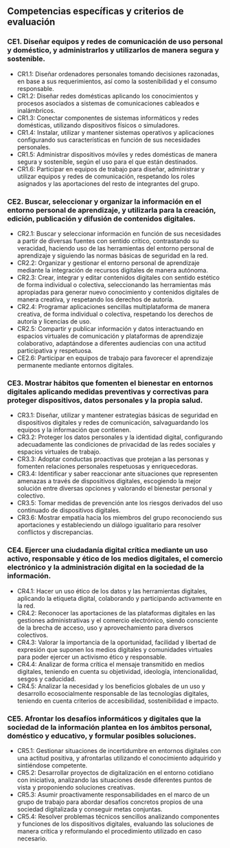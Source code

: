 ## Competencias específicas y criterios de evaluación

### CE1. Diseñar equipos y redes de comunicación de uso personal y doméstico, y administrarlos y utilizarlos de manera segura y sostenible.

* CR1.1: Diseñar ordenadores personales tomando decisiones razonadas, en base a sus requerimientos, así como la sostenibilidad y el consumo responsable.
* CR1.2: Diseñar redes domésticas aplicando los conocimientos y procesos asociados a sistemas de comunicaciones cableados e inalámbricos.
* CR1.3: Conectar componentes de sistemas informáticos y redes domésticas, utilizando dispositivos físicos o simuladores.
* CR1.4: Instalar, utilizar y mantener sistemas operativos y aplicaciones configurando sus características en función de sus necesidades personales.
* CR1.5: Administrar dispositivos móviles y redes domésticas de manera segura y sostenible, según el uso para el que están destinados.
* CR1.6: Participar en equipos de trabajo para diseñar, administrar y utilizar equipos y redes de comunicación, respetando los roles asignados y las aportaciones del resto de integrantes del grupo.

### CE2. Buscar, seleccionar y organizar la información en el entorno personal de aprendizaje, y utilizarla para la creación, edición, publicación y difusión de contenidos digitales.

* CR2.1: Buscar y seleccionar información en función de sus necesidades a partir de diversas fuentes con sentido crítico, contrastando su veracidad, haciendo uso de las herramientas del entorno personal de aprendizaje y siguiendo las normas básicas de seguridad en la red.
* CR2.2: Organizar y gestionar el entorno personal de aprendizaje mediante la integración de recursos digitales de manera autónoma.
* CR2.3: Crear, integrar y editar contenidos digitales con sentido estético de forma individual o colectiva, seleccionando las herramientas más apropiadas para generar nuevo conocimiento y contenidos digitales de manera creativa, y respetando los derechos de autoría.
* CR2.4: Programar aplicaciones sencillas multiplataforma de manera creativa, de forma individual o colectiva, respetando los derechos de autoría y licencias de uso.
* CR2.5: Compartir y publicar información y datos interactuando en espacios virtuales de comunicación y plataformas de aprendizaje colaborativo, adaptándose a diferentes audiencias con una actitud participativa y respetuosa.
* CE2.6:  Participar en equipos de trabajo para favorecer el aprendizaje  permanente mediante entornos digitales.


### CE3. Mostrar hábitos que fomenten el bienestar en entornos digitales aplicando medidas preventivas y correctivas para proteger dispositivos, datos personales y la propia salud.

* CR3.1: Diseñar, utilizar y mantener estrategias básicas de seguridad en dispositivos digitales y redes de comunicación, salvaguardando los equipos y la información que contienen.
* CR3.2: Proteger los datos personales y la identidad digital, configurando adecuadamente las condiciones de privacidad de las redes sociales y espacios virtuales de trabajo.
* CR3.3: Adoptar conductas proactivas que protejan a las personas y fomenten relaciones personales respetuosas y enriquecedoras.
* CR3.4: Identificar y saber reaccionar ante situaciones que representen amenazas a través de dispositivos digitales, escogiendo la mejor solución entre diversas opciones y valorando el bienestar personal y colectivo.
* CR3.5: Tomar medidas de prevención ante los riesgos derivados del uso continuado de dispositivos digitales.
* CR3.6: Mostrar empatía hacia los miembros del grupo reconociendo sus aportaciones y estableciendo un diálogo igualitario para resolver conflictos y discrepancias.

### CE4. Ejercer una ciudadanía digital crítica mediante un uso activo, responsable y ético de los medios digitales, el comercio electrónico y la administración digital en la sociedad de la información.

* CR4.1: Hacer un uso ético de los datos y las herramientas digitales, aplicando la etiqueta digital, colaborando y participando activamente en la red.
* CR4.2: Reconocer las aportaciones de las plataformas digitales en las gestiones administrativas y el comercio electrónico, siendo consciente de la brecha de acceso, uso y aprovechamiento para diversos colectivos. 
* CR4.3: Valorar la importancia de la oportunidad, facilidad y libertad de expresión que suponen los medios digitales y comunidades virtuales para poder ejercer un activismo ético y responsable.
* CR4.4: Analizar de forma crítica el mensaje transmitido en medios digitales, teniendo en cuenta su objetividad, ideología, intencionalidad, sesgos y caducidad.
* CR4.5:  Analizar la necesidad y los beneficios globales de un uso y desarrollo ecosocialmente responsable de las tecnologías digitales, teniendo en cuenta criterios de accesibilidad, sostenibilidad e impacto.

### CE5. Afrontar los desafíos informáticos y digitales que la sociedad de la información plantea en los ámbitos personal, doméstico y educativo, y formular posibles soluciones.
* CR5.1: Gestionar situaciones de incertidumbre en entornos digitales con una actitud positiva, y afrontarlas utilizando el conocimiento adquirido y sintiéndose competente.
* CR5.2: Desarrollar proyectos de digitalización en el entorno cotidiano con iniciativa, analizando las situaciones desde diferentes puntos de vista y proponiendo soluciones creativas.
* CR5.3: Asumir proactivamente responsabilidades en el marco de un grupo de trabajo para abordar desafíos concretos propios de una sociedad digitalizada y conseguir metas conjuntas.
* CR5.4: Resolver problemas técnicos sencillos analizando componentes y funciones de los dispositivos digitales, evaluando las soluciones de manera crítica y reformulando el procedimiento utilizado en caso necesario.
